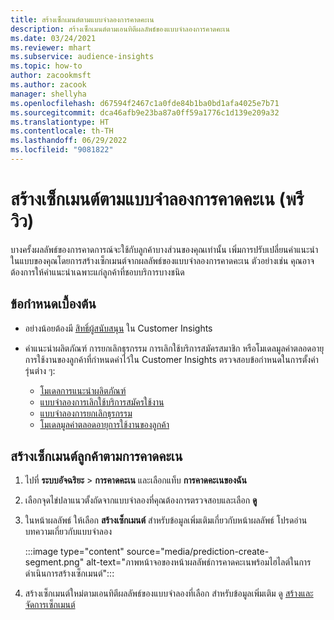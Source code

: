 ```yaml
---
title: สร้างเซ็กเมนต์ตามแบบจำลองการคาดคะเน
description: สร้างเซ็กเมนต์ตามเอนทิตีผลลัพธ์ของแบบจำลองการคาดคะเน
ms.date: 03/24/2021
ms.reviewer: mhart
ms.subservice: audience-insights
ms.topic: how-to
author: zacookmsft
ms.author: zacook
manager: shellyha
ms.openlocfilehash: d67594f2467c1a0fde84b1ba0bd1afa4025e7b71
ms.sourcegitcommit: dca46afb9e23ba87a0ff59a1776c1d139e209a32
ms.translationtype: HT
ms.contentlocale: th-TH
ms.lasthandoff: 06/29/2022
ms.locfileid: "9081822"
---
```

# <a name="create-a-segment-based-on-a-prediction-model-preview"></a>สร้างเซ็กเมนต์ตามแบบจำลองการคาดคะเน (พรีวิว)

บางครั้งผลลัพธ์ของการคาดการณ์จะใช้กับลูกค้าบางส่วนของคุณเท่านั้น เพิ่มการปรับเปลี่ยนคำแนะนำในแบบของคุณโดยการสร้างเซ็กเมนต์จากผลลัพธ์ของแบบจำลองการคาดคะเน ตัวอย่างเช่น คุณอาจต้องการให้คำแนะนำเฉพาะแก่ลูกค้าที่ชอบบริการบางชนิด 

## <a name="prerequisites"></a>ข้อกำหนดเบื้องต้น

- อย่างน้อยต้องมี [สิทธิ์ผู้สนับสนุน](permissions.md) ใน Customer Insights

- คำแนะนำผลิตภัณฑ์ การยกเลิกธุรกรรม การเลิกใช้บริการสมัครสมาชิก หรือโมเดลมูลค่าตลอดอายุการใช้งานของลูกค้าที่กำหนดค่าไว้ใน Customer Insights ตรวจสอบข้อกำหนดในการตั้งค่ารุ่นต่าง ๆ:

  - [โมเดลการแนะนําผลิตภัณฑ์](predict-product-recommendation.md)
  - [แบบจำลองการเลิกใช้บริการสมัครใช้งาน](predict-subscription-churn.md)
  - [แบบจำลองการยกเลิกธุรกรรม](predict-transactional-churn.md)
  - [โมเดลมูลค่าตลอดอายุการใช้งานของลูกค้า](predict-customer-lifetime-value.md)

## <a name="create-a-customer-segment-based-on-predictions"></a>สร้างเซ็กเมนต์ลูกค้าตามการคาดคะเน

1. ไปที่ **ระบบอัจฉริยะ** > **การคาดคะเน** และเลือกแท็บ **การคาดคะเนของฉัน**

1. เลือกจุดไข่ปลาแนวตั้งถัดจากแบบจำลองที่คุณต้องการตรวจสอบและเลือก **ดู**

1. ในหน้าผลลัพธ์ ให้เลือก **สร้างเซ็กเมนต์** สำหรับข้อมูลเพิ่มเติมเกี่ยวกับหน้าผลลัพธ์ โปรดอ่านบทความเกี่ยวกับแบบจำลอง

   :::image type="content" source="media/prediction-create-segment.png" alt-text="ภาพหน้าจอของหน้าผลลัพธ์การคาดคะเนพร้อมไฮไลต์ในการดำเนินการสร้างเซ็กเมนต์":::

1. สร้างเซ็กเมนต์ใหม่ตามเอนทิตีผลลัพธ์ของแบบจำลองที่เลือก สำหรับข้อมูลเพิ่มเติม ดู [สร้างและจัดการเซ็กเมนต์](segments.md)
